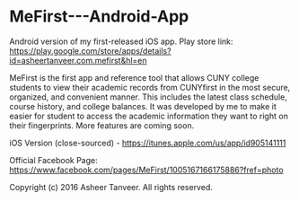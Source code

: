 # MeFirst---Android-App

Android version of my first-released iOS app. 
Play store link: https://play.google.com/store/apps/details?id=asheertanveer.com.mefirst&hl=en

MeFirst is the first app and reference tool that allows CUNY college students to view their academic records from CUNYfirst in the most secure, organized, and convenient manner. This includes the latest class schedule, course history, and college balances. It was developed by me to make it easier for student to access the academic information they want to right on their fingerprints. More features are coming soon.

iOS Version (close-sourced) - https://itunes.apple.com/us/app/id905141111

Official Facebook Page: https://www.facebook.com/pages/MeFirst/1005167166175886?fref=photo

Copyright (c) 2016 Asheer Tanveer. All rights reserved.
